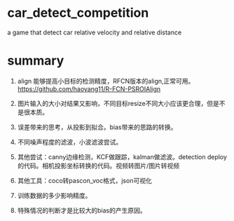 # car_detect_competition
a game that detect car  relative velocity and  relative distance

# summary

1. align 能够提高小目标的检测精度，RFCN版本的align,正常可用。https://github.com/haoyang11/R-FCN-PSROIAlign

2. 图片输入的大小对结果又影响，不同目标resize不同大小应该更合理，但是不是很本质。

3. 误差带来的思考，从投影到拟合。bias带来的思路的转换。

4. 不同噪声程度的滤波，小波滤波尝试。

5. 其他尝试：canny边缘检测，KCF做跟踪，kalman做滤波。detection deploy的代码。相机投影坐标转换的代码。视频转图片/图片转视频

6. 其他工具：coco转pascon_voc格式，json可视化

7. 训练数据的多少影响精度。

8. 特殊情况的判断才是比较大的bias的产生原因。
